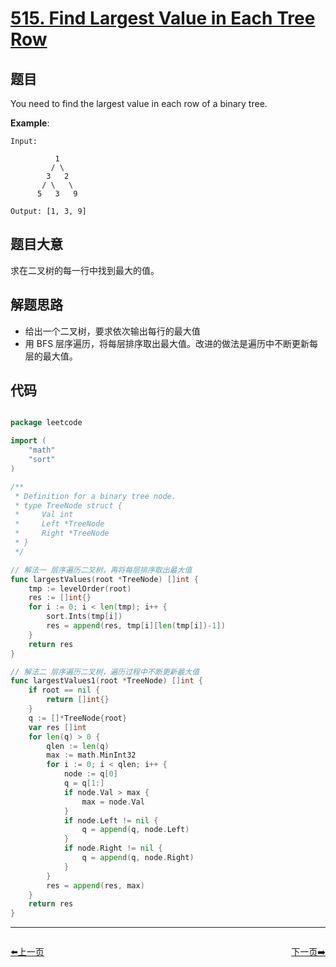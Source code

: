 # [515. Find Largest Value in Each Tree Row](https://leetcode.com/problems/find-largest-value-in-each-tree-row/)


## 题目

You need to find the largest value in each row of a binary tree.

**Example**:

    Input: 
    
              1
             / \
            3   2
           / \   \  
          5   3   9 
    
    Output: [1, 3, 9]


## 题目大意

求在二叉树的每一行中找到最大的值。


## 解题思路


- 给出一个二叉树，要求依次输出每行的最大值
- 用 BFS 层序遍历，将每层排序取出最大值。改进的做法是遍历中不断更新每层的最大值。



## 代码

```go

package leetcode

import (
	"math"
	"sort"
)

/**
 * Definition for a binary tree node.
 * type TreeNode struct {
 *     Val int
 *     Left *TreeNode
 *     Right *TreeNode
 * }
 */

// 解法一 层序遍历二叉树，再将每层排序取出最大值
func largestValues(root *TreeNode) []int {
	tmp := levelOrder(root)
	res := []int{}
	for i := 0; i < len(tmp); i++ {
		sort.Ints(tmp[i])
		res = append(res, tmp[i][len(tmp[i])-1])
	}
	return res
}

// 解法二 层序遍历二叉树，遍历过程中不断更新最大值
func largestValues1(root *TreeNode) []int {
	if root == nil {
		return []int{}
	}
	q := []*TreeNode{root}
	var res []int
	for len(q) > 0 {
		qlen := len(q)
		max := math.MinInt32
		for i := 0; i < qlen; i++ {
			node := q[0]
			q = q[1:]
			if node.Val > max {
				max = node.Val
			}
			if node.Left != nil {
				q = append(q, node.Left)
			}
			if node.Right != nil {
				q = append(q, node.Right)
			}
		}
		res = append(res, max)
	}
	return res
}

```


----------------------------------------------
<div style="display: flex;justify-content: space-between;align-items: center;">
<p><a href="https://books.halfrost.com/leetcode/ChapterFour/0500~0599/0513.Find-Bottom-Left-Tree-Value/">⬅️上一页</a></p>
<p><a href="https://books.halfrost.com/leetcode/ChapterFour/0500~0599/0524.Longest-Word-in-Dictionary-through-Deleting/">下一页➡️</a></p>
</div>
